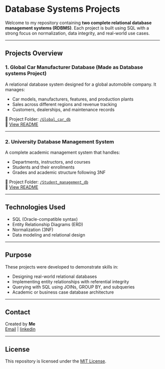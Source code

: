 #  Database Systems Projects 

Welcome to my repository containing **two complete relational database management systems (RDBMS)**. Each project is built using SQL with a strong focus on normalization, data integrity, and real-world use cases.

---

##  Projects Overview

### 1. Global Car Manufacturer Database  (Made as Database systems Project)
A relational database system designed for a global automobile company. It manages:

- Car models, manufacturers, features, and production plants  
- Sales across different regions and revenue tracking  
- Customers, dealerships, and maintenance records  

📂 Project Folder: [`/Global_car_db`](./Global_car_db)  
📄 [View README](./Global_car_db/readme.md)

---

### 2.  University Database Management System  
A complete academic management system that handles:

- Departments, instructors, and courses  
- Students and their enrollments  
- Grades and academic structure following 3NF  

📂 Project Folder: [`/Student_management_db`](./Student_management_db)  
📄 [View README](./Student_management_db/readme.md)

---

##  Technologies Used

- SQL (Oracle-compatible syntax)  
- Entity Relationship Diagrams (ERD)  
- Normalization (3NF)  
- Data modeling and relational design  

---

##  Purpose

These projects were developed to demonstrate skills in:

- Designing real-world relational databases  
- Implementing entity relationships with referential integrity  
- Querying with SQL using JOINs, GROUP BY, and subqueries  
- Academic or business case database architecture

---

##  Contact

Created by **Me**  
[Email](itsalibro9@gmail.com) | [linkedin](https://linkedin.com/in/alibro005)

---

##  License

This repository is licensed under the [MIT License](LICENSE).
